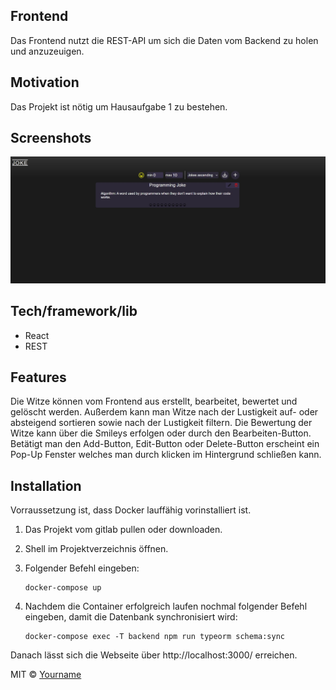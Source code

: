 ## Frontend

Das Frontend nutzt die REST-API um sich die Daten vom Backend zu holen und anzuzeuigen.

## Motivation

Das Projekt ist nötig um Hausaufgabe 1 zu bestehen.

## Screenshots

![Alt text](/images/website.jpg?raw=true "Optional Title")

## Tech/framework/lib

- React
- REST

## Features

Die Witze können vom Frontend aus erstellt, bearbeitet, bewertet und gelöscht werden.
Außerdem kann man Witze nach der Lustigkeit auf- oder absteigend sortieren sowie
nach der Lustigkeit filtern.
Die Bewertung der Witze kann über die Smileys erfolgen oder durch den Bearbeiten-Button.
Betätigt man den Add-Button, Edit-Button oder Delete-Button erscheint ein Pop-Up Fenster welches man durch klicken im Hintergrund schließen kann.

## Installation

Vorraussetzung ist, dass Docker lauffähig vorinstalliert ist.

1. Das Projekt vom gitlab pullen oder downloaden.
2. Shell im Projektverzeichnis öffnen.
3. Folgender Befehl eingeben:<br>

   ```console
   docker-compose up
   ```

4. Nachdem die Container erfolgreich laufen nochmal folgender Befehl eingeben, damit die Datenbank synchronisiert wird:<br>

   ```console
   docker-compose exec -T backend npm run typeorm schema:sync
   ```

Danach lässt sich die Webseite über http://localhost:3000/ erreichen.

MIT © [Yourname]()
